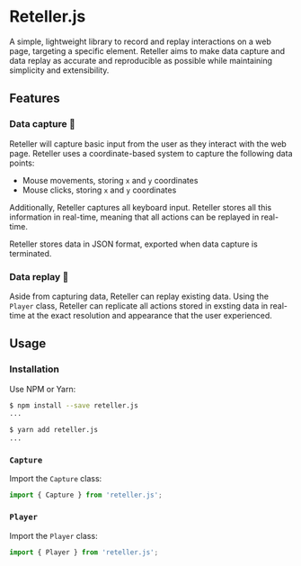 # Reteller.js

A simple, lightweight library to record and replay interactions on a web page, targeting a specific element. Reteller aims to make data capture and data replay as accurate and reproducible as possible while maintaining simplicity and extensibility.

## Features

### Data capture 🎥

Reteller will capture basic input from the user as they interact with the web page. Reteller uses a coordinate-based system to capture the following data points:

- Mouse movements, storing `x` and `y` coordinates
- Mouse clicks, storing `x` and `y` coordinates

Additionally, Reteller captures all keyboard input. Reteller stores all this information in real-time, meaning that all actions can be replayed in real-time.

Reteller stores data in JSON format, exported when data capture is terminated.

### Data replay 🔁

Aside from capturing data, Reteller can replay existing data. Using the `Player` class, Reteller can replicate all actions stored in exsting data in real-time at the exact resolution and appearance that the user experienced.

## Usage

### Installation

Use NPM or Yarn:

```bash
$ npm install --save reteller.js
...
```

```bash
$ yarn add reteller.js
...
```

### `Capture`

Import the `Capture` class:

```JavaScript
import { Capture } from 'reteller.js';
```

### `Player`

Import the `Player` class:

```JavaScript
import { Player } from 'reteller.js';
```
